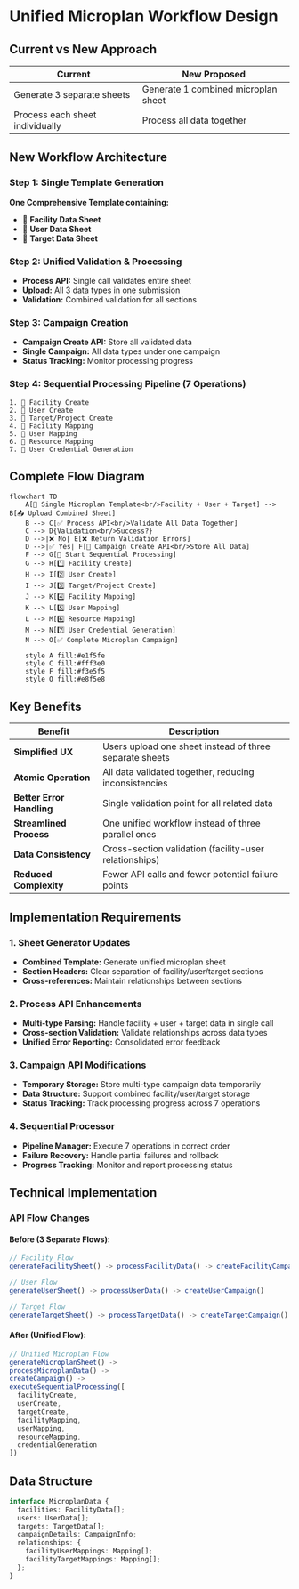 # Unified Microplan Workflow Design

## Current vs New Approach

| **Current** | **New Proposed** |
|-------------|------------------|
| Generate 3 separate sheets | Generate 1 combined microplan sheet |
| Process each sheet individually | Process all data together |

## New Workflow Architecture

### Step 1: Single Template Generation
**One Comprehensive Template containing:**
- 🏥 **Facility Data Sheet**
- 👥 **User Data Sheet** 
- 🎯 **Target Data Sheet**

### Step 2: Unified Validation & Processing
- **Process API:** Single call validates entire sheet
- **Upload:** All 3 data types in one submission
- **Validation:** Combined validation for all sections

### Step 3: Campaign Creation
- **Campaign Create API:** Store all validated data
- **Single Campaign:** All data types under one campaign
- **Status Tracking:** Monitor processing progress

### Step 4: Sequential Processing Pipeline (7 Operations)

```
1. 🏥 Facility Create
2. 👥 User Create  
3. 🎯 Target/Project Create
4. 🔗 Facility Mapping
5. 🔗 User Mapping
6. 🔗 Resource Mapping
7. 🔑 User Credential Generation
```

## Complete Flow Diagram

```mermaid
flowchart TD
    A[📄 Single Microplan Template<br/>Facility + User + Target] --> B[📤 Upload Combined Sheet]
    B --> C[✅ Process API<br/>Validate All Data Together]
    C --> D{Validation<br/>Success?}
    D -->|❌ No| E[❌ Return Validation Errors]
    D -->|✅ Yes| F[💾 Campaign Create API<br/>Store All Data]
    F --> G[🔄 Start Sequential Processing]
    G --> H[1️⃣ Facility Create]
    H --> I[2️⃣ User Create]
    I --> J[3️⃣ Target/Project Create]
    J --> K[4️⃣ Facility Mapping]
    K --> L[5️⃣ User Mapping]
    L --> M[6️⃣ Resource Mapping]
    M --> N[7️⃣ User Credential Generation]
    N --> O[✅ Complete Microplan Campaign]
    
    style A fill:#e1f5fe
    style C fill:#fff3e0
    style F fill:#f3e5f5
    style O fill:#e8f5e8
```

## Key Benefits

| **Benefit** | **Description** |
|-------------|-----------------|
| **Simplified UX** | Users upload one sheet instead of three separate sheets |
| **Atomic Operation** | All data validated together, reducing inconsistencies |
| **Better Error Handling** | Single validation point for all related data |
| **Streamlined Process** | One unified workflow instead of three parallel ones |
| **Data Consistency** | Cross-section validation (facility-user relationships) |
| **Reduced Complexity** | Fewer API calls and fewer potential failure points |

## Implementation Requirements

### 1. Sheet Generator Updates
- **Combined Template:** Generate unified microplan sheet
- **Section Headers:** Clear separation of facility/user/target sections
- **Cross-references:** Maintain relationships between sections

### 2. Process API Enhancements
- **Multi-type Parsing:** Handle facility + user + target data in single call
- **Cross-section Validation:** Validate relationships across data types
- **Unified Error Reporting:** Consolidated error feedback

### 3. Campaign API Modifications
- **Temporary Storage:** Store multi-type campaign data temporarily
- **Data Structure:** Support combined facility/user/target storage
- **Status Tracking:** Track processing progress across 7 operations

### 4. Sequential Processor
- **Pipeline Manager:** Execute 7 operations in correct order
- **Failure Recovery:** Handle partial failures and rollback
- **Progress Tracking:** Monitor and report processing status

## Technical Implementation

### API Flow Changes

#### Before (3 Separate Flows):
```typescript
// Facility Flow
generateFacilitySheet() -> processFacilityData() -> createFacilityCampaign()

// User Flow  
generateUserSheet() -> processUserData() -> createUserCampaign()

// Target Flow
generateTargetSheet() -> processTargetData() -> createTargetCampaign()
```

#### After (Unified Flow):
```typescript
// Unified Microplan Flow
generateMicroplanSheet() -> 
processMicroplanData() -> 
createCampaign() ->
executeSequentialProcessing([
  facilityCreate,
  userCreate, 
  targetCreate,
  facilityMapping,
  userMapping,
  resourceMapping,
  credentialGeneration
])
```

## Data Structure

```typescript
interface MicroplanData {
  facilities: FacilityData[];
  users: UserData[];
  targets: TargetData[];
  campaignDetails: CampaignInfo;
  relationships: {
    facilityUserMappings: Mapping[];
    facilityTargetMappings: Mapping[];
  };
}
```